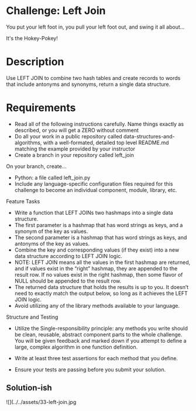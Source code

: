 # Challenge: Left Join

You put your left foot in, you pull your left foot out, and swing it all about...

It's the Hokey-Pokey!

# Description

Use LEFT JOIN to combine two hash tables and create records to words that include antonyms and synonyms, return a single data structure.

# Requirements

- Read all of the following instructions carefully. Name things exactly as described, or you will get a ZERO without comment
- Do all your work in a public repository called data-structures-and-algorithms, with a well-formated, detailed top level README.md matching the example provided by your instructor
- Create a branch in your repository called left_join

On your branch, create…
- Python: a file called left_join.py
- Include any language-specific configuration files required for this challenge to become an individual component, module, library, etc.

Feature Tasks
- Write a function that LEFT JOINs two hashmaps into a single data structure.
- The first parameter is a hashmap that has word strings as keys, and a synonym of the key as values.
- The second parameter is a hashmap that has word strings as keys, and antonyms of the key as values.
- Combine the key and corresponding values (if they exist) into a new data structure according to LEFT JOIN logic.
- NOTE: LEFT JOIN means all the values in the first hashmap are returned, and if values exist in the “right” hashmap, they are appended to the result row. If no values exist in the right hashmap, then some flavor of NULL should be appended to the result row.
- The returned data structure that holds the results is up to you. It doesn’t need to exactly match the output below, so long as it achieves the LEFT JOIN logic.
- Avoid utilizing any of the library methods available to your language.

Structure and Testing
- Utilize the Single-responsibility principle: any methods you write should be clean, reusable, abstract component parts to the whole challenge. You will be given feedback and marked down if you attempt to define a large, complex algorithm in one function definition.

- Write at least three test assertions for each method that you define.

- Ensure your tests are passing before you submit your solution.

## Solution-ish

![](../../assets/33-left-join.jpg
